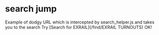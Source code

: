 # search jump

Example of dodgy URL which is intercepted by  search_helper.js and takes you to the search 
Try [Search for EXRAIL](/find/EXRAIL TURNOUTS)
OK!

